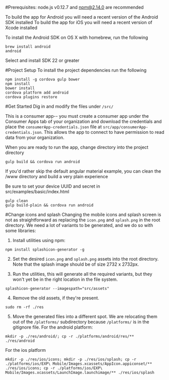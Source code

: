 #Prerequisites:
node.js v0.12.7 and npm@2.14.0 are recommended

To build the app for Android you will need a recent version of the Android SDK installed
To build the app for iOS you will need a recent version of Xcode installed

To install the Android SDK on OS X with homebrew, run the following
```
brew install android
android
```
Select and install SDK 22 or greater

#Project Setup
To install the project dependencies run the following
```
npm install -g cordova gulp bower
npm install
bower install
cordova platform add android
cordova plugins restore
```

#Get Started
Dig in and modify the files under `/src/`

This is a consumer app-- you must create a consumer app under the Consumer Apps tab of your organization and download the credentials and place the `consumerApp-credentials.json` file at `src/app/consumerApp-credentials.json`. This allows the app to connect to have permission to read data from your organization.

When you are ready to run the app, change directory into the project directory
```
gulp build && cordova run android
```

If you'd rather skip the default angular material example, you can clean the /www directory and build a very plain experience

Be sure to set your device UUID and secret in src/examples/basic/index.html
```
gulp clean
gulp build-plain && cordova run android
```

#Change icons and splash
Changing the mobile icons and splash screen is not as straightforward as replacing the `icon.png` and `splash.png` in the root directory. We need a lot of variants to be generated, and we do so with some libraries:

1. Install utilities using npm:
```
npm install splashicon-generator -g
```

2. Set the desired `icon.png` and `splash.png` assets into the root directory. Note that the splash image should be of size 2732 x 2732px.

3. Run the utilities, this will generate all the required variants, but they won't yet be in the right location in the file system.
```
splashicon-generator --imagespath="src/assets"
```

4. Remove the old assets, if they're present.
```
sudo rm -rf ./res
```

5. Move the generated files into a different spot. We are relocating them out of the `/platforms/` subdirectory because `/platforms/` is in the gitignore file.
For the android platform:
```
mkdir -p ./res/android/; cp -r ./platforms/android/res/** ./res/android
```
For the ios platform
```
mkdir -p ./res/ios/icons; mkdir -p ./res/ios/splash; cp -r ./platforms/ios/EXP\ Mobile/Images.xcassets/AppIcon.appiconset/** ./res/ios/icons; cp -r ./platforms/ios/EXP\ Mobile/Images.xcassets/LaunchImage.launchimage/** ./res/ios/splash
```
